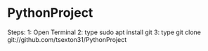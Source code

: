 # PythonProject

Steps:
1: Open Terminal
2: type sudo apt install git
3: type git clone git://github.com/tsexton31/PythonProject
